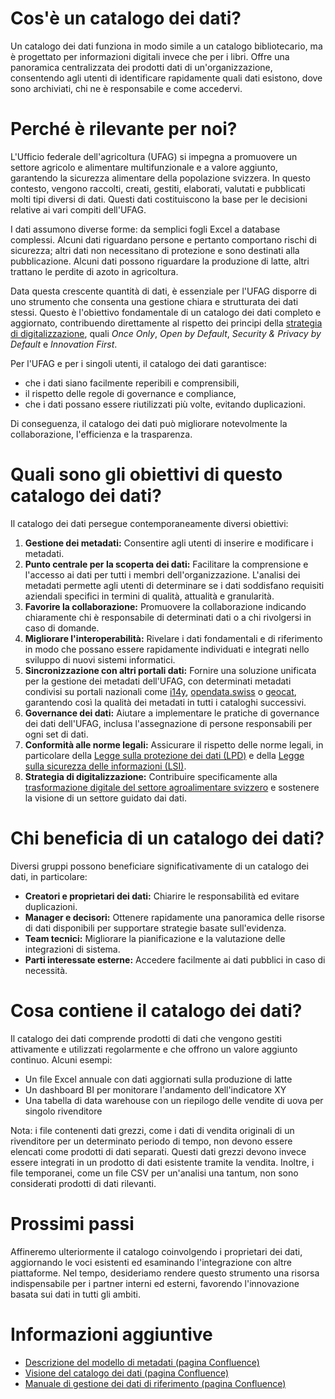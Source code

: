 # Cos'è un catalogo dei dati?

Un catalogo dei dati funziona in modo simile a un catalogo bibliotecario, ma è progettato per informazioni digitali invece che per i libri. Offre una panoramica centralizzata dei prodotti dati di un'organizzazione, consentendo agli utenti di identificare rapidamente quali dati esistono, dove sono archiviati, chi ne è responsabile e come accedervi.

# Perché è rilevante per noi?

L'Ufficio federale dell'agricoltura (UFAG) si impegna a promuovere un settore agricolo e alimentare multifunzionale e a valore aggiunto, garantendo la sicurezza alimentare della popolazione svizzera. In questo contesto, vengono raccolti, creati, gestiti, elaborati, valutati e pubblicati molti tipi diversi di dati. Questi dati costituiscono la base per le decisioni relative ai vari compiti dell'UFAG.

I dati assumono diverse forme: da semplici fogli Excel a database complessi. Alcuni dati riguardano persone e pertanto comportano rischi di sicurezza; altri dati non necessitano di protezione e sono destinati alla pubblicazione. Alcuni dati possono riguardare la produzione di latte, altri trattano le perdite di azoto in agricoltura.

Data questa crescente quantità di dati, è essenziale per l'UFAG disporre di uno strumento che consenta una gestione chiara e strutturata dei dati stessi. Questo è l'obiettivo fondamentale di un catalogo dei dati completo e aggiornato, contribuendo direttamente al rispetto dei principi della [strategia di digitalizzazione](https://digiagrifood.ch/digiknowhow/digitalisierungsstrategie), quali *Once Only*, *Open by Default*, *Security & Privacy by Default* e *Innovation First*.

Per l'UFAG e per i singoli utenti, il catalogo dei dati garantisce:

- che i dati siano facilmente reperibili e comprensibili,
- il rispetto delle regole di governance e compliance,
- che i dati possano essere riutilizzati più volte, evitando duplicazioni.

Di conseguenza, il catalogo dei dati può migliorare notevolmente la collaborazione, l'efficienza e la trasparenza.

# Quali sono gli obiettivi di questo catalogo dei dati?

Il catalogo dei dati persegue contemporaneamente diversi obiettivi:

1. **Gestione dei metadati:** Consentire agli utenti di inserire e modificare i metadati.
2. **Punto centrale per la scoperta dei dati:** Facilitare la comprensione e l'accesso ai dati per tutti i membri dell'organizzazione. L'analisi dei metadati permette agli utenti di determinare se i dati soddisfano requisiti aziendali specifici in termini di qualità, attualità e granularità.
3. **Favorire la collaborazione:** Promuovere la collaborazione indicando chiaramente chi è responsabile di determinati dati o a chi rivolgersi in caso di domande.
4. **Migliorare l'interoperabilità:** Rivelare i dati fondamentali e di riferimento in modo che possano essere rapidamente individuati e integrati nello sviluppo di nuovi sistemi informatici.
5. **Sincronizzazione con altri portali dati:** Fornire una soluzione unificata per la gestione dei metadati dell'UFAG, con determinati metadati condivisi su portali nazionali come [i14y](https://www.i14y.admin.ch/), [opendata.swiss](https://opendata.swiss/) o [geocat](https://www.geocat.ch/datahub), garantendo così la qualità dei metadati in tutti i cataloghi successivi.
6. **Governance dei dati:** Aiutare a implementare le pratiche di governance dei dati dell'UFAG, inclusa l'assegnazione di persone responsabili per ogni set di dati.
7. **Conformità alle norme legali:** Assicurare il rispetto delle norme legali, in particolare della [Legge sulla protezione dei dati (LPD)](https://www.fedlex.admin.ch/eli/cc/2022/491) e della [Legge sulla sicurezza delle informazioni (LSI)](https://www.fedlex.admin.ch/eli/cc/2022/232).
8. **Strategia di digitalizzazione:** Contribuire specificamente alla [trasformazione digitale del settore agroalimentare svizzero](https://digiagrifood.ch/digiknowhow/digitalisierungsstrategie) e sostenere la visione di un settore guidato dai dati.

# Chi beneficia di un catalogo dei dati?

Diversi gruppi possono beneficiare significativamente di un catalogo dei dati, in particolare:

- **Creatori e proprietari dei dati:** Chiarire le responsabilità ed evitare duplicazioni.
- **Manager e decisori:** Ottenere rapidamente una panoramica delle risorse di dati disponibili per supportare strategie basate sull'evidenza.
- **Team tecnici:** Migliorare la pianificazione e la valutazione delle integrazioni di sistema.
- **Parti interessate esterne:** Accedere facilmente ai dati pubblici in caso di necessità.

# Cosa contiene il catalogo dei dati?
Il catalogo dei dati comprende prodotti di dati che vengono gestiti attivamente e utilizzati regolarmente e che offrono un valore aggiunto continuo. Alcuni esempi:
- Un file Excel annuale con dati aggiornati sulla produzione di latte
- Un dashboard BI per monitorare l'andamento dell'indicatore XY
- Una tabella di data warehouse con un riepilogo delle vendite di uova per singolo rivenditore

Nota: i file contenenti dati grezzi, come i dati di vendita originali di un rivenditore per un determinato periodo di tempo, non devono essere elencati come prodotti di dati separati. Questi dati grezzi devono invece essere integrati in un prodotto di dati esistente tramite la vendita.
Inoltre, i file temporanei, come un file CSV per un'analisi una tantum, non sono considerati prodotti di dati rilevanti.

# Prossimi passi

Affineremo ulteriormente il catalogo coinvolgendo i proprietari dei dati, aggiornando le voci esistenti ed esaminando l'integrazione con altre piattaforme. Nel tempo, desideriamo rendere questo strumento una risorsa indispensabile per i partner interni ed esterni, favorendo l'innovazione basata sui dati in tutti gli ambiti.

# Informazioni aggiuntive

- [Descrizione del modello di metadati (pagina Confluence)](https://blw-ofag-ufag.atlassian.net/wiki/spaces/AB/pages/403701818)
- [Visione del catalogo dei dati (pagina Confluence)](https://blw-ofag-ufag.atlassian.net/wiki/spaces/KDT/pages/342098136)
- [Manuale di gestione dei dati di riferimento (pagina Confluence)](https://blw-ofag-ufag.atlassian.net/wiki/spaces/AB/pages/354025506)
